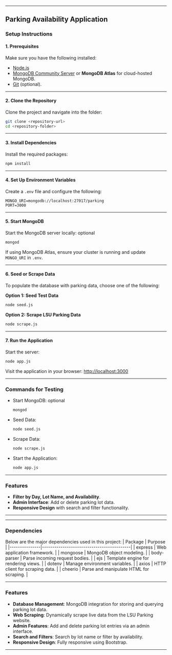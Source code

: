 
---

## **Parking Availability Application**

### **Setup Instructions**

#### **1. Prerequisites**
Make sure you have the following installed:
- [Node.js](https://nodejs.org/)
- [MongoDB Community Server](https://www.mongodb.com/try/download/community) or **MongoDB Atlas** for cloud-hosted MongoDB.
- [Git](https://git-scm.com/) (optional).

---

#### **2. Clone the Repository**
Clone the project and navigate into the folder:
```bash
git clone <repository-url>
cd <repository-folder>
```

---

#### **3. Install Dependencies**
Install the required packages:
```bash
npm install
```

---

#### **4. Set Up Environment Variables**
Create a `.env` file and configure the following:
```plaintext
MONGO_URI=mongodb://localhost:27017/parking
PORT=3000
```

---

#### **5. Start MongoDB**
Start the MongoDB server locally: optional
```bash
mongod
```
If using MongoDB Atlas, ensure your cluster is running and update `MONGO_URI` in `.env`.

---

#### **6. Seed or Scrape Data**
To populate the database with parking data, choose one of the following:

**Option 1: Seed Test Data**
```bash
node seed.js
```

**Option 2: Scrape LSU Parking Data**
```bash
node scrape.js
```

---

#### **7. Run the Application**
Start the server:
```bash
node app.js
```

Visit the application in your browser:
[http://localhost:3000](http://localhost:3000)

---

### **Commands for Testing**
- Start MongoDB: optional
  ```bash
  mongod
  ```
- Seed Data:
  ```bash
  node seed.js
  ```
- Scrape Data:
  ```bash
  node scrape.js
  ```
- Start the Application:
  ```bash
  node app.js
  ```

---

### **Features**
- **Filter by Day, Lot Name, and Availability**.
- **Admin Interface**: Add or delete parking lot data.
- **Responsive Design** with search and filter functionality.

---

---

### **Dependencies**
Below are the major dependencies used in this project:
| Package       | Purpose                                   |
|---------------|-------------------------------------------|
| express       | Web application framework.               |
| mongoose      | MongoDB object modeling.                 |
| body-parser   | Parse incoming request bodies.           |
| ejs           | Template engine for rendering views.     |
| dotenv        | Manage environment variables.            |
| axios         | HTTP client for scraping data.           |
| cheerio       | Parse and manipulate HTML for scraping.  |

---

### **Features**
- **Database Management**: MongoDB integration for storing and querying parking lot data.
- **Web Scraping**: Dynamically scrape live data from the LSU Parking website.
- **Admin Features**: Add and delete parking lot entries via an admin interface.
- **Search and Filters**: Search by lot name or filter by availability.
- **Responsive Design**: Fully responsive using Bootstrap.

---
